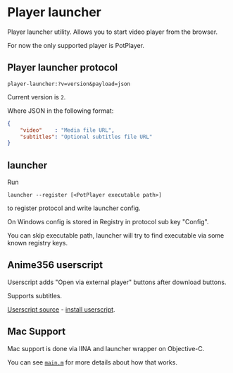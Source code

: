 # Player launcher

Player launcher utility. Allows you to start video player from the browser.

For now the only supported player is PotPlayer.

## Player launcher protocol

```url
player-launcher:?v=version&payload=json
```

Current version is `2`.

Where JSON in the following format:
```json
{
    "video"    : "Media file URL",
    "subtitles": "Optional subtitles file URL"
}
```

## launcher

Run
```shell
launcher --register [<PotPlayer executable path>]
```
to register protocol and write launcher config.

On Windows config is stored in Registry in protocol sub key "Config".

You can skip executable path, launcher will try to find executable via some known registry keys.

## Anime356 userscript

Userscript adds "Open via external player" buttons after download buttons.

Supports subtitles.

[Userscript source](userscripts/anime365.user.js) - [install userscript](https://raw.githubusercontent.com/Zekfad/player_launcher/master/userscripts/anime365.user.js).

## Mac Support

Mac support is done via IINA and launcher wrapper on Objective-C.

You can see [`main.m`](mac/launcher/main.m) for more details about how that works.
